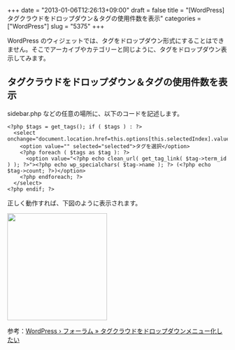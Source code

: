 +++
date = "2013-01-06T12:26:13+09:00"
draft = false
title = "[WordPress] タグクラウドをドロップダウン＆タグの使用件数を表示"
categories = ["WordPress"]
slug = "5375"
+++

WordPress のウィジェットでは、タグをドロップダウン形式にすることはできません。そこでアーカイブやカテゴリーと同じように、タグをドロップダウン表示してみます。

<h2>タグクラウドをドロップダウン＆タグの使用件数を表示</h2>

sidebar.php などの任意の場所に、以下のコードを記述します。

<pre><code>&lt;?php $tags = get_tags(); if ( $tags ) : ?>
  &lt;select onchange="document.location.href=this.options[this.selectedIndex].value;">
    &lt;option value="" selected="selected">タグを選択&lt;/option>
    &lt;?php foreach ( $tags as $tag ): ?>
      &lt;option value="&lt;?php echo clean_url( get_tag_link( $tag->term_id ) ); ?>">&lt;?php echo wp_specialchars( $tag->name ); ?> (&lt;?php echo $tag->count; ?>)&lt;/option>
    &lt;?php endforeach; ?>
  &lt;/select>
&lt;?php endif; ?>
</code></pre>

正しく動作すれば、下図のように表示されます。

<img class="align-center" src="/images/2013/01/5375_1.png" border="0" width="228" height="245" />

参考：<a href="http://ja.forums.wordpress.org/topic/1764" target="_blank">WordPress › フォーラム » タグクラウドをドロップダウンメニュー化したい</a>
